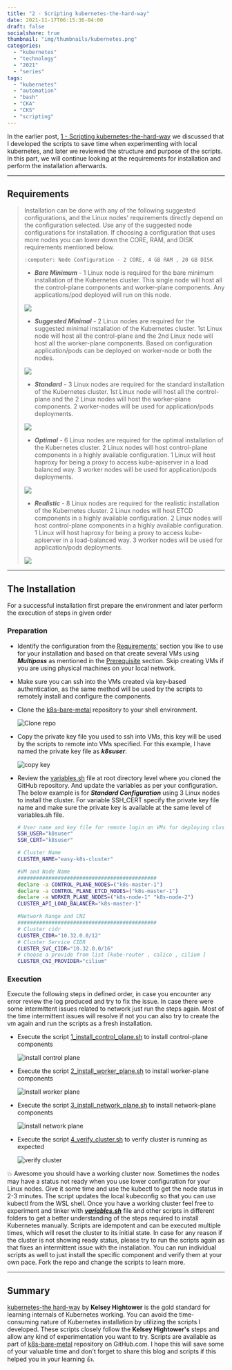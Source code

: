 ```yaml
---
title: "2 - Scripting kubernetes-the-hard-way"
date: 2021-11-17T06:15:36-04:00
draft: false
socialshare: true
thumbnail: "img/thumbnails/kubernetes.png"
categories:
  - "kubernetes"
  - "technology"
  - "2021"
  - "series"
tags:
  - "kubernetes"
  - "automation"
  - "bash"
  - "CKA"
  - "CKS"
  - "scripting"
---
```


In the earlier post, [1 - Scripting kubernetes-the-hard-way](/posts/technology/1-scripting-kubernetes-the-hard-way/) we discussed that I developed the scripts to save time when experimenting with local kubernetes, and later we reviewed the structure and purpose of the scripts. In this part, we will continue looking at the requirements for installation and perform the installation afterwards.

<!--more-->
---
## Requirements

>Installation can be done with any of the following suggested configurations, and the Linux nodes' requirements directly depend on the configuration selected. Use any of the suggested node configurations for installation. If choosing a configuration that uses more nodes you can lower down the CORE, RAM, and DISK requirements mentioned below.
>
>`:computer: Node Configuration - 2 CORE, 4 GB RAM , 20 GB DISK`
>
>- ***Bare Minimum*** - 1 Linux node is required for the bare minimum installation of the Kubernetes cluster. This single node will host all the control-plane components and worker-plane components. Any applications/pod deployed will run on this node.
>
> <img src="img/bare-minimum.svg" class="centerimg">
>  
>
>- ***Suggested Minimal*** - 2 Linux nodes are required for the suggested minimal installation of the Kubernetes cluster. 1st Linux node will host all the control-plane and the 2nd Linux node will host all the worker-plane components. Based on configuration application/pods can be deployed on worker-node or both the nodes.
>
>
> <img src="img/sug-minimal.svg" class="centerimg">
> 
>- ***Standard*** - 3 Linux nodes are required for the standard installation of the Kubernetes cluster. 1st Linux node will host all the control-plane and the 2 Linux nodes will host the worker-plane components. 2 worker-nodes will be used for application/pods deployments.
>
> <img src="img/standard.svg" class="centerimg">
>
>- ***Optimal*** - 6 Linux nodes are required for the optimal installation of the Kubernetes cluster. 2 Linux nodes will host control-plane components in a highly available configuration. 1 Linux will host haproxy for being a proxy to access kube-apiserver in a load balanced way. 3 worker nodes will be used for application/pods deployments.
>
> <img src="img/optimal.svg" class="centerimg">
> 
>- ***Realistic*** - 8 Linux nodes are required for the realistic installation of the Kubernetes cluster. 2 Linux nodes will host ETCD components in a highly available configuration. 2 Linux nodes will host control-plane components in a highly available configuration. 1 Linux will host haproxy for being a proxy to access kube-apiserver in a load-balanced way. 3 worker nodes will be used for application/pods deployments.
>
> <img src="img/realistic.svg" class="centerimg">
> 
---
## The Installation

For a successful installation first prepare the environment and later perform the execution of steps in given order

### Preparation

- Identify the configuration from the [Requirements'](#requirements) section you like to use for your installation and based on that create several VMs using ***Multipass*** as mentioned in the [Prerequisite](#prerequisites) section. Skip creating VMs if you are using physical machines on your local network.

- Make sure you can ssh into the VMs created via key-based authentication, as the same method will be used by the scripts to remotely install and configure the components.

- Clone the [k8s-bare-metal](https://github.com/tanwarsatya/k8s-bare-metal) repository to your shell environment.

  ![Clone repo](img/clone-repo.gif "clone repo")

- Copy the private key file you used to ssh into VMs, this key will be used by the scripts to remote into VMs specified. For this example, I have named the private key file as ***k8suser***.

  ![copy key](img/copy-key.gif "copy key")

- Review the [variables.sh](https://github.com/tanwarsatya/k8s-bare-metal/blob/main/variables.sh) file at root directory level where you cloned the GitHub repository. And update the variables as per your configuration. The below example is for ***Standard Configuration*** using 3 Linux nodes to install the cluster.  For variable SSH_CERT specify the private key file name and make sure the private key is available at the same level of variables.sh file.

  ```bash
  # User name and key file for remote login on VMs for deploying cluster component
  SSH_USER="k8suser"
  SSH_CERT="k8suser"

  # Cluster Name
  CLUSTER_NAME="easy-k8s-cluster"

  #VM and Node Name
  #############################################
  declare -a CONTROL_PLANE_NODES=("k8s-master-1")
  declare -a CONTROL_PLANE_ETCD_NODES=("k8s-master-1")
  declare -a WORKER_PLANE_NODES=("k8s-node-1" "k8s-node-2")
  CLUSTER_API_LOAD_BALANCER="k8s-master-1"

  #Network Range and CNI
  #############################################
  # Cluster cidr
  CLUSTER_CIDR="10.32.0.0/12"
  # Cluster Service CIDR
  CLUSTER_SVC_CIDR="10.32.0.0/16"
  # choose a provide from list [kube-router , calico , cilium ]
  CLUSTER_CNI_PROVIDER="cilium"
  ```

### Execution

Execute the following steps in defined order, in case you encounter any error review the log produced and try to fix the issue. In case there were some intermittent issues related to network just run the steps again. Most of the time intermittent issues will resolve if not you can also try to create the vm again and run the scripts as a fresh installation.

- Execute the script [1_install_control_plane.sh](https://github.com/tanwarsatya/k8s-bare-metal/blob/main/1_install_control_plane.sh) to install control-plane components

  ![install control plane](img/install-control-plane.gif "install ontrol plane")

- Execute the script [2_install_worker_plane.sh](https://github.com/tanwarsatya/k8s-bare-metal/blob/main/2_install_worker_plane.sh) to install worker-plane components

  ![install worker plane](img/install-worker-plane.gif "install worker plane")

- Execute the script [3_install_network_plane.sh](https://github.com/tanwarsatya/k8s-bare-metal/blob/main/3_install_network_plane.sh) to install network-plane components

  ![install network plane](img/install-network-plane.gif "install network plane")

- Execute the script [4_verify_cluster.sh](https://github.com/tanwarsatya/k8s-bare-metal/blob/main/4_verify_cluster.sh) to verify cluster is running as expected

  ![verify cluster](img/verify-cluster.gif "verify cluster")

:boom: Awesome you should have a working cluster now. Sometimes the nodes may have a status not ready when you use lower configuration for your Linux nodes. Give it some time and use the kubectl to get the node status in 2-3 minutes. The script updates the local kubeconfig so that you can use kubectl from the WSL shell. Once you have a working cluster feel free to experiment and tinker with ***[variables.sh](https://github.com/tanwarsatya/k8s-bare-metal/blob/main/variables.sh)*** file and other scripts in different folders to get a better understanding of the steps required to install Kubernetes manually. Scripts are idempotent and can be executed multiple times, which will reset the cluster to its initial state. In case for any reason if the cluster is not showing ready status, please try to run the scripts again as that fixes an intermittent issue with the installation. You can run individual scripts as well to just install the specific component and verify them at your own pace. Fork the repo and change the scripts to learn more.

---
## Summary

[kubernetes-the hard-way](https://github.com/kelseyhightower/kubernetes-the-hard-way) by **Kelsey Hightower** is the gold standard for learning internals of Kubernetes working. You can avoid the time-consuming nature of Kubernetes installation by utilizing the scripts I developed. These scripts closely follow the **Kelsey Hightower's** steps and allow any kind of experimentation you want to try. Scripts are available as part of [k8s-bare-metal](https://github.com/tanwarsatya/k8s-bare-metal) repository on GitHub.com. I hope this will save some of your valuable time and don't forget to share this blog and scripts if this helped you in your learning :thumbsup:.

